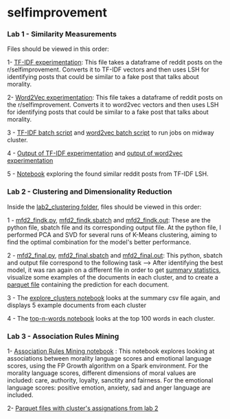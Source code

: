 # selfimprovement

### Lab 1 - Similarity Measurements

Files should be viewed in this order:

1- [TF-IDF experimentation](tfidf.py): This file takes a dataframe of reddit posts on the r/selfimprovement. Converts it to TF-IDF vectors and then uses LSH for identifying posts that could be similar to a fake post that talks about morality. 

2- [Word2Vec experimentation](word2vec.py): This file takes a dataframe of reddit posts on the r/selfimprovement. Converts it to word2vec vectors and then uses LSH for identifying posts that could be similar to a fake post that talks about morality. 

3 - [TF-IDF batch script](tfidf.sbatch) and [word2vec batch script](word2vec.sbatch) to run jobs on midway cluster.

4 - [Output of TF-IDF experimentation](tfidf.out) and [output of word2vec experimentation](word2vec.out)

5 - [Notebook](exploring_reddit.ipynb) exploring the found similar reddit posts from TF-IDF LSH. 

### Lab 2 - Clustering and Dimensionality Reduction 

Inside the [lab2_clustering folder](lab2_clustering), files should be viewed in this order: 

1 - [mfd2_findk.py](lab2_clustering/mfd2_findk.py), [mfd2_findk.sbatch](lab2_clustering/mfd2_findk.sbatch) and [mfd2_findk.out](lab2_clustering/mfd2_findk.out): These are the python file, sbatch file and its corresponding output file. At the python file, I performed PCA and SVD for several runs of K-Means clustering, aiming to find the optimal combination for the model's better performance. 

2 - [mfd2_final.py](lab2_clustering/mfd2_final.py), [mfd2_final.sbatch](lab2_clustering/mfd2_final.sbatch) and [mfd2_final.out](lab2_clustering/mfd2_final.out): This python, sbatch and output file correspond to the following task -->  After identifying the best model, it was ran again on a different file in order to get [summary statistics](lab2_clustering/summary_mfd2_clusters.csv), visualize some examples of the documents in each cluster, and to create a [parquet file](lab2_clustering/data_and_predictions) containing the prediction for each document. 

3 - The [explore_clusters notebook](lab2_clustering/explore_clusters.ipynb) looks at the summary csv file again, and displays 5 example documents from each cluster

4 - The [top-n-words notebook](lab2_clustering/top-n-words.ipynb) looks at the top 100 words in each cluster. 

### Lab 3 - Association Rules Mining

1- [Association Rules Mining notebook](lab3_association_rules/association.ipynb) : This notebook explores looking at associations between morality language scores and emotional language scores, using the FP Growth algorithm on a Spark environment. For the morality language scores, different dimensions of moral values are included: care, authority, loyalty, sanctity and fairness. For the emotional language scores: positive emotion, anxiety, sad and anger language are included. 

2- [Parquet files with cluster's assignations from lab 2](lab3_association_rules/data_and_predictions)




